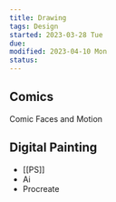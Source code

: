 ```yaml
---
title: Drawing
tags: Design    
started: 2023-03-28 Tue
due: 
modified: 2023-04-10 Mon
status: 
---
```

## Comics
Comic Faces and Motion
## Digital Painting
- [[PS]]
- Ai
- Procreate